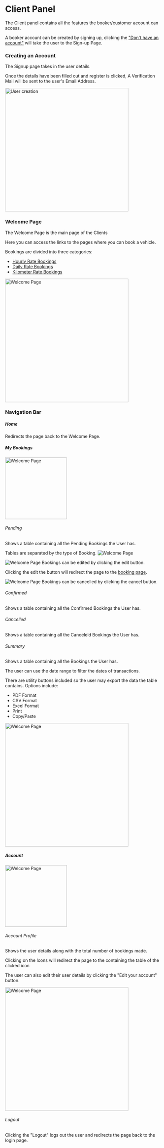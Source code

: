 # Client Panel

The Client panel contains all the features the booker/customer account can access.

A booker account can be created by signing up, clicking the ["Don't have an account"](clients.md#Creating-an-Account) will take the user to the Sign-up Page.

### Creating an Account

The Signup page takes in the user details.

Once the details have been filled out and register is clicked, A Verification Mail will be sent to the user's Email Address.


<img src="/media/client/signup.jpg"
     alt="User creation"
     style="margin-left: auto; margin-right: auto; height: 400px" />

### Welcome Page

The Welcome Page is the main page of the Clients

Here you can access the links to the pages where you can book a vehicle.

Bookings are divided into three categories:
- [Hourly Rate Bookings](clients.md#Hourly-Rate-Bookings)
- [Daily Rate Bookings](clients.md#Daily-Rate-Bookings)
- [Kilometer Rate Bookings](clients.md#Kilometer-Rate-Bookings)


<img src="/media/client/welcome.jpg"
     alt="Welcome Page"
     style="margin-left: auto; margin-right: auto; height: 400px" />


### Navigation Bar

##### Home

Redirects the page back to the Welcome Page.

##### My Bookings
<img src="/media/client/nav1.jpg"
     alt="Welcome Page"
     style="margin-left: auto; margin-right: auto; height: 200px" />   

###### Pending
Shows a table containing all the Pending Bookings the User has.

Tables are separated by the type of Booking.
<img src="/media/client/bookingtables.jpg"
     alt="Welcome Page"
     style="margin-left: auto; margin-right: auto;" />


<img src="/media/client/editbutton.jpg"
     alt="Welcome Page"
     style="margin-left: auto; margin-right: auto;" />
Bookings can be edited by clicking the edit button.

Clicking the edit the button will redirect the page to the [booking page](booking.md#Bookings).

<img src="/media/client/cancelbutton.jpg"
     alt="Welcome Page"
     style="margin-left: auto; margin-right: auto;" />
Bookings can be cancelled by clicking the cancel button.

###### Confirmed
Shows a table containing all the Confirmed Bookings the User has.
###### Cancelled
Shows a table containing all the Canceleld Bookings the User has.
###### Summary
Shows a table containing all the Bookings the User has.

The user can use the date range to filter the dates of transactions.


There are utility buttons included so the user may export the data the table contains.
Options include:
- PDF Format
- CSV Format
- Excel Format
- Print
- Copy/Paste

<img src="/media/client/summary.jpg"
     alt="Welcome Page"
     style="margin-left: auto; margin-right: auto; height: 400px" />

##### Account
<img src="/media/client/nav2.jpg"
     alt="Welcome Page"
     style="margin-left: auto; margin-right: auto; height: 200px" />

###### Account Profile

Shows the user details along with the total number of bookings made.

Clicking on the Icons will redirect the page to the containing the table of the clicked icon

The user can also edit their user details by clicking the "Edit your account" button.

<img src="/media/client/profile.jpg"
     alt="Welcome Page"
     style="margin-left: auto; margin-right: auto; height: 400px" />

###### Logout

Clicking the "Logout" logs out the user and redirects the page back to the login page.



